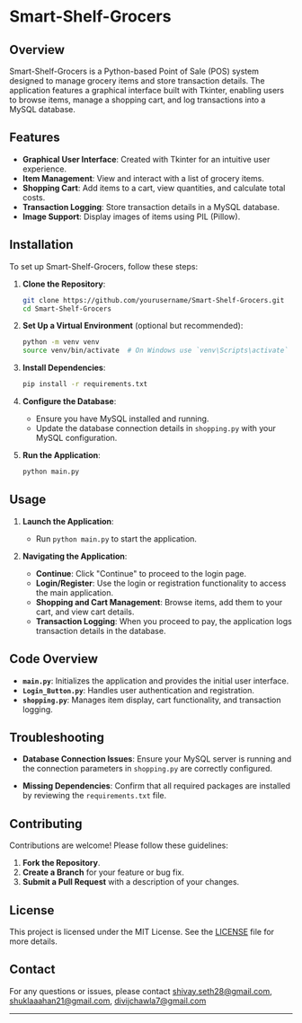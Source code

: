 # Smart-Shelf-Grocers

## Overview

Smart-Shelf-Grocers is a Python-based Point of Sale (POS) system designed to manage grocery items and store transaction details. The application features a graphical interface built with Tkinter, enabling users to browse items, manage a shopping cart, and log transactions into a MySQL database.

## Features

- **Graphical User Interface**: Created with Tkinter for an intuitive user experience.
- **Item Management**: View and interact with a list of grocery items.
- **Shopping Cart**: Add items to a cart, view quantities, and calculate total costs.
- **Transaction Logging**: Store transaction details in a MySQL database.
- **Image Support**: Display images of items using PIL (Pillow).

## Installation

To set up Smart-Shelf-Grocers, follow these steps:

1. **Clone the Repository**:
   ```bash
   git clone https://github.com/yourusername/Smart-Shelf-Grocers.git
   cd Smart-Shelf-Grocers
   ```

2. **Set Up a Virtual Environment** (optional but recommended):
   ```bash
   python -m venv venv
   source venv/bin/activate  # On Windows use `venv\Scripts\activate`
   ```

3. **Install Dependencies**:
   ```bash
   pip install -r requirements.txt
   ```

4. **Configure the Database**:
   - Ensure you have MySQL installed and running.
   - Update the database connection details in `shopping.py` with your MySQL configuration.

5. **Run the Application**:
   ```bash
   python main.py
   ```

## Usage

1. **Launch the Application**:
   - Run `python main.py` to start the application.

2. **Navigating the Application**:
   - **Continue**: Click "Continue" to proceed to the login page.
   - **Login/Register**: Use the login or registration functionality to access the main application.
   - **Shopping and Cart Management**: Browse items, add them to your cart, and view cart details.
   - **Transaction Logging**: When you proceed to pay, the application logs transaction details in the database.

## Code Overview

- **`main.py`**: Initializes the application and provides the initial user interface.
- **`Login_Button.py`**: Handles user authentication and registration.
- **`shopping.py`**: Manages item display, cart functionality, and transaction logging.

## Troubleshooting

- **Database Connection Issues**:
  Ensure your MySQL server is running and the connection parameters in `shopping.py` are correctly configured.

- **Missing Dependencies**:
  Confirm that all required packages are installed by reviewing the `requirements.txt` file.

## Contributing

Contributions are welcome! Please follow these guidelines:

1. **Fork the Repository**.
2. **Create a Branch** for your feature or bug fix.
3. **Submit a Pull Request** with a description of your changes.

## License

This project is licensed under the MIT License. See the [LICENSE](LICENSE) file for more details.

## Contact

For any questions or issues, please contact shivay.seth28@gmail.com, shuklaaahan21@gmail.com, divijchawla7@gmail.com

---
